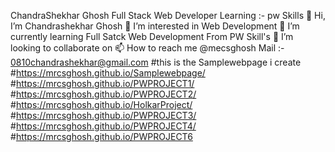  ChandraShekhar Ghosh
 Full Stack Web Developer
  Learning :- pw Skills
     👋 Hi, I’m Chandrashekhar Ghosh
        👀 I’m interested in Web Development
        🌱 I’m currently learning Full Satck Web Development From PW Skill's
        💞️ I’m looking to collaborate on
        📫 How to reach me @mecsghosh Mail :- 0810chandrashekhar@gmail.com
        #this is the Samplewebpage i create
        #https://mrcsghosh.github.io/Samplewebpage/
        #https://mrcsghosh.github.io/PWPROJECT1/
        #https://mrcsghosh.github.io/PWPROJECT2/
        #https://mrcsghosh.github.io/HolkarProject/
        #https://mrcsghosh.github.io/PWPROJECT3/
        #https://mrcsghosh.github.io/PWPROJECT4/
        #https://mrcsghosh.github.io/PWPROJECT6
